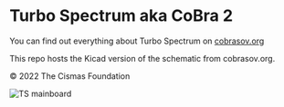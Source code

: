 # Turbo Spectrum aka CoBra 2


You can find out everything about Turbo Spectrum on [cobrasov.org](https://cobrasov.org)  

This repo hosts the Kicad version of the schematic from cobrasov.org.  

© 2022 The Cismas Foundation   
  
![TS mainboard](https://github.com/ceteras/TS/blob/main/img/TS.jpg?raw=true)

